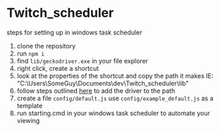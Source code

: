 # Twitch_scheduler

steps for setting up in windows task scheduler

1. clone the repository
2. run `npm i`
3. find `lib/geckodriver.exe` in your file explorer
5. right click, create a shortcut
6. look at the properties of the shortcut and copy the path it makes
    IE: "C:\Users\SomeGuy\Documents\dev\Twitch_scheduler\lib"
7. follow steps outlined [here](https://www.architectryan.com/2018/08/31/how-to-change-environment-variables-on-windows-10/) to add the driver to the path
8. create a file `config/default.js` use `config/example_default.js` as a template
9. run starting.cmd in your windows task scheduler to automate your viewing

    